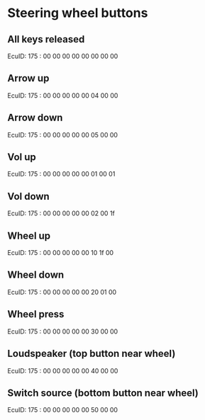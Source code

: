 # Steering wheel buttons

## All keys released
EcuID: 175 : 00 00 00 00 00 00 00 00

## Arrow up
EcuID: 175 : 00 00 00 00 00 04 00 00

## Arrow down
EcuID: 175 : 00 00 00 00 00 05 00 00

## Vol up
EcuID: 175 : 00 00 00 00 00 01 00 01

## Vol down
EcuID: 175 : 00 00 00 00 00 02 00 1f

## Wheel up
EcuID: 175 : 00 00 00 00 00 10 1f 00

## Wheel down
EcuID: 175 : 00 00 00 00 00 20 01 00

## Wheel press
EcuID: 175 : 00 00 00 00 00 30 00 00

## Loudspeaker (top button near wheel)
EcuID: 175 : 00 00 00 00 00 40 00 00

## Switch source (bottom button near wheel)
EcuID: 175 : 00 00 00 00 00 50 00 00
